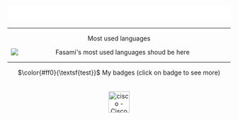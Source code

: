 <p align="center">
  <img
    style="width: 100vw"
    src="./scroll.svg"
    alt="Scrolling intro"
  />
</p>
<hr>
<p align="center">Most used languages</p>
  <p align="center">
    <img
      style="display: block; margin: 8px;"
      alt="Fasami's most used languages shoud be here"
      src="https://github-readme-stats.vercel.app/api/top-langs/?username=Fasamii&langs_count=12&layout=compact&hide_title=true&show_icons=true&theme=onedark&bg_color=00000000&text_color=E91931&border_color=E91931&hide=GLSL"
    />
  </p>
<hr>
<div align="left">
  <p align="center"> $\color{#ff0}{\textsf{test}}$ My badges (click on badge to see more)</p>
  <p align="center">
    <a href="https://www.credly.com/badges/6b16e734-5767-4d61-9062-25a45c1bca53/public_url" target="_blank" rel="noopener noreferrer">
      <img class="badge" src="https://images.credly.com/size/110x110/images/5bdd6a39-3e03-4444-9510-ecff80c9ce79/image.png" style="width: 48px; height: 48px; padding: 20px;" title="cisco - Cisco Networking Basics">
    </a>
  </p>
</div>

